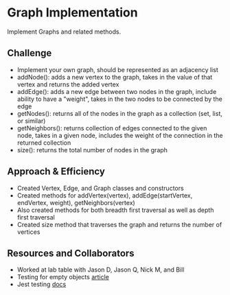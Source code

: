 # Graph Implementation
<!-- Short summary or background information -->
Implement Graphs and related methods.

## Challenge
<!-- Description of the challenge -->
- Implement your own graph, should be represented as an adjacency list
- addNode(): adds a new vertex to the graph, takes in the value of that vertex and returns the added vertex
- addEdge(): adds a new edge between two nodes in the graph, include ability to have a "weight", takes in the two nodes to be connected by the edge
- getNodes(): returns all of the nodes in the graph as a collection (set, list, or similar)
- getNeighbors(): returns collection of edges connected to the given node, takes in a given node, includes the weight of the connection in the returned collection
- size(): returns the total number of nodes in the graph

## Approach & Efficiency
<!-- What approach did you take? Why? What is the Big O space/time for this approach? -->
- Created Vertex, Edge, and Graph classes and constructors
- Created methods for addVertex(vertex), addEdge(startVertex, endVertex, weight), getNeighbors(vertex)
- Also created methods for both breadth first traversal as well as depth first traversal
- Created size method that traverses the graph and returns the number of vertices

## Resources and Collaborators

- Worked at lab table with Jason D, Jason Q, Nick M, and Bill
- Testing for empty objects [article](https://flaviocopes.com/how-to-check-object-empty/)
- Jest testing [docs](https://jest-bot.github.io/jest/docs/using-matchers.html)
